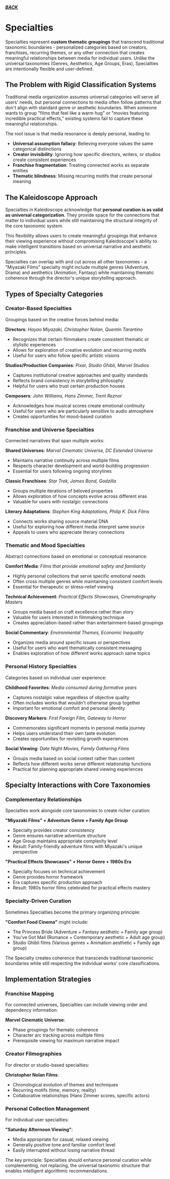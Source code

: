 ##### [BACK](../index.md)

# Specialties

Specialties represent **custom thematic groupings** that transcend traditional taxonomic boundaries - personalized categories based on creators, franchises, recurring themes, or any other connection that creates meaningful relationships between media for individual users. Unlike the universal taxonomies (Genres, Aesthetics, Age Groups, Eras), Specialties are intentionally flexible and user-defined.

## The Problem with Rigid Classification Systems

Traditional media organization assumes universal categories will serve all users' needs, but personal connections to media often follow patterns that don't align with standard genre or aesthetic boundaries. When someone wants to group "films that feel like a warm hug" or "movies featuring incredible practical effects," existing systems fail to capture these meaningful relationships.

The root issue is that media resonance is deeply personal, leading to:

- **Universal assumption fallacy**: Believing everyone values the same categorical distinctions
- **Creator invisibility**: Ignoring how specific directors, writers, or studios create consistent experiences
- **Franchise fragmentation**: Treating connected works as separate entities
- **Thematic blindness**: Missing recurring motifs that create personal meaning

## The Kaleidoscope Approach

Specialties in Kaleidoscope acknowledge that **personal curation is as valid as universal categorization**. They provide space for the connections that matter to individual users while still maintaining the structural integrity of the core taxonomic system.

This flexibility allows users to create meaningful groupings that enhance their viewing experience without compromising Kaleidoscope's ability to make intelligent transitions based on universal narrative and aesthetic principles.

Specialties can overlap with and cut across all other taxonomies - a "Miyazaki Films" specialty might include multiple genres (Adventure, Drama) and aesthetics (Animation, Fantasy) while maintaining thematic coherence through the director's unique storytelling approach.

## Types of Specialty Categories

### Creator-Based Specialties

Groupings based on the creative forces behind media:

**Directors**: _Hayao Miyazaki, Christopher Nolan, Quentin Tarantino_

- Recognizes that certain filmmakers create consistent thematic or stylistic experiences
- Allows for exploration of creative evolution and recurring motifs
- Useful for users who follow specific artistic visions

**Studios/Production Companies**: _Pixar, Studio Ghibli, Marvel Studios_

- Captures institutional creative approaches and quality standards
- Reflects brand consistency in storytelling philosophy
- Helpful for users who trust certain production houses

**Composers**: _John Williams, Hans Zimmer, Trent Reznor_

- Acknowledges how musical scores create emotional continuity
- Useful for users who are particularly sensitive to audio atmosphere
- Creates opportunities for mood-based curation

### Franchise and Universe Specialties

Connected narratives that span multiple works:

**Shared Universes**: _Marvel Cinematic Universe, DC Extended Universe_

- Maintains narrative continuity across multiple films
- Respects character development and world-building progression
- Essential for users following ongoing storylines

**Classic Franchises**: _Star Trek, James Bond, Godzilla_

- Groups multiple iterations of beloved properties
- Allows exploration of how concepts evolve across different eras
- Valuable for users with nostalgic connections

**Literary Adaptations**: _Stephen King Adaptations, Philip K. Dick Films_

- Connects works sharing source material DNA
- Useful for exploring how different media interpret same source
- Appeals to users who appreciate literary connections

### Thematic and Mood Specialties

Abstract connections based on emotional or conceptual resonance:

**Comfort Media**: _Films that provide emotional safety and familiarity_

- Highly personal collections that serve specific emotional needs
- Often cross multiple genres while maintaining consistent comfort levels
- Essential for therapeutic or stress-relief viewing

**Technical Achievement**: _Practical Effects Showcases, Cinematography Masters_

- Groups media based on craft excellence rather than story
- Valuable for users interested in filmmaking technique
- Creates appreciation-based rather than entertainment-based groupings

**Social Commentary**: _Environmental Themes, Economic Inequality_

- Organizes media around specific issues or perspectives
- Useful for users who want thematically consistent messaging
- Enables exploration of how different works approach same topics

### Personal History Specialties

Categories based on individual user experience:

**Childhood Favorites**: _Media consumed during formative years_

- Captures nostalgic value regardless of objective quality
- Often includes works that wouldn't otherwise group together
- Important for emotional comfort and personal identity

**Discovery Markers**: _First Foreign Film, Gateway to Horror_

- Commemorates significant moments in personal media journey
- Helps users understand their own taste evolution
- Creates opportunities for revisiting growth experiences

**Social Viewing**: _Date Night Movies, Family Gathering Films_

- Groups media based on social context rather than content
- Reflects how different works serve different relationship functions
- Practical for planning appropriate shared viewing experiences

## Specialty Interactions with Core Taxonomies

### Complementary Relationships

Specialties work alongside core taxonomies to create richer curation:

**"Miyazaki Films" + Adventure Genre + Family Age Group**

- Specialty provides creator consistency
- Genre ensures narrative adventure structure
- Age Group maintains appropriate complexity level
- Result: Family-friendly adventure films with Miyazaki's unique perspective

**"Practical Effects Showcases" + Horror Genre + 1980s Era**

- Specialty focuses on technical achievement
- Genre provides horror framework
- Era captures specific production approach
- Result: 1980s horror films celebrated for practical effects mastery

### Specialty-Driven Curation

Sometimes Specialties become the primary organizing principle:

**"Comfort Food Cinema"** might include:

- The Princess Bride (Adventure + Fantasy aesthetic + Family age group)
- You've Got Mail (Romance + Contemporary aesthetic + Adult age group)
- Studio Ghibli films (Various genres + Animation aesthetic + Family age group)

The Specialty creates coherence that transcends traditional taxonomic boundaries while still respecting the individual works' core classifications.

## Implementation Strategies

### Franchise Mapping

For connected universes, Specialties can include viewing order and dependency information:

**Marvel Cinematic Universe**:

- Phase groupings for thematic coherence
- Character arc tracking across multiple films
- Prerequisite viewing for maximum narrative impact

### Creator Filmographies

For director or studio-based specialties:

**Christopher Nolan Films**:

- Chronological evolution of themes and techniques
- Recurring motifs (time, memory, reality)
- Collaborative relationships (Hans Zimmer scores, specific actors)

### Personal Collection Management

For individual user specialties:

**"Saturday Afternoon Viewing"**:

- Media appropriate for casual, relaxed viewing
- Generally positive tone and familiar comfort level
- Easily interrupted without losing narrative thread

The key principle: Specialties should enhance personal curation while complementing, not replacing, the universal taxonomic structure that enables intelligent algorithmic recommendations.
